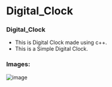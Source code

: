 # Digital_Clock

### Digital_Clock

- This is Digital Clock made using c++.
- This is a Simple Digital Clock.


### Images:
![image](https://user-images.githubusercontent.com/62690629/137467177-b705e394-c4ec-48de-b458-16693c7e5bb9.png)
